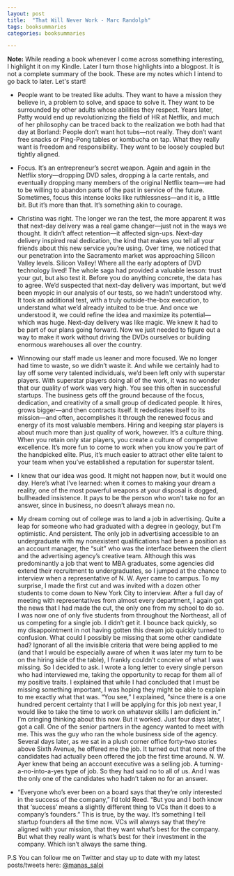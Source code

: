 ```yaml
---
layout: post
title:  "That Will Never Work - Marc Randolph"
tags: booksummaries
categories: booksummaries

---
```

**Note:** While reading a book whenever I come across something interesting, I highlight it on my Kindle. Later I turn those highlights into a blogpost. It is not a complete summary of the book. These are my notes which I intend to go back to later. Let's start!

- People want to be treated like adults. They want to have a mission they believe in, a problem to solve, and space to solve it. They want to be surrounded by other adults whose abilities they respect. Years later, Patty would end up revolutionizing the field of HR at Netflix, and much of her philosophy can be traced back to the realization we both had that day at Borland: People don’t want hot tubs—not really. They don’t want free snacks or Ping-Pong tables or kombucha on tap. What they really want is freedom and responsibility. They want to be loosely coupled but tightly aligned.

- Focus. It’s an entrepreneur’s secret weapon. Again and again in the Netflix story—dropping DVD sales, dropping à la carte rentals, and eventually dropping many members of the original Netflix team—we had to be willing to abandon parts of the past in service of the future. Sometimes, focus this intense looks like ruthlessness—and it is, a little bit. But it’s more than that. It’s something akin to courage.
 
- Christina was right. The longer we ran the test, the more apparent it was that next-day delivery was a real game changer—just not in the ways we thought. It didn’t affect retention—it affected sign-ups. Next-day delivery inspired real dedication, the kind that makes you tell all your friends about this new service you’re using. Over time, we noticed that our penetration into the Sacramento market was approaching Silicon Valley levels. Silicon Valley! Where all the early adopters of DVD technology lived! The whole saga had provided a valuable lesson: trust your gut, but also test it. Before you do anything concrete, the data has to agree. We’d suspected that next-day delivery was important, but we’d been myopic in our analysis of our tests, so we hadn’t understood why. It took an additional test, with a truly outside-the-box execution, to understand what we’d already intuited to be true. And once we understood it, we could refine the idea and maximize its potential—which was huge. Next-day delivery was like magic. We knew it had to be part of our plans going forward. Now we just needed to figure out a way to make it work without driving the DVDs ourselves or building enormous warehouses all over the country.

- Winnowing our staff made us leaner and more focused. We no longer had time to waste, so we didn’t waste it. And while we certainly had to lay off some very talented individuals, we’d been left only with superstar players. With superstar players doing all of the work, it was no wonder that our quality of work was very high. You see this often in successful startups. The business gets off the ground because of the focus, dedication, and creativity of a small group of dedicated people. It hires, grows bigger—and then contracts itself. It rededicates itself to its mission—and often, accomplishes it through the renewed focus and energy of its most valuable members. Hiring and keeping star players is about much more than just quality of work, however. It’s a culture thing. When you retain only star players, you create a culture of competitive excellence. It’s more fun to come to work when you know you’re part of the handpicked elite. Plus, it’s much easier to attract other elite talent to your team when you’ve established a reputation for superstar talent.
 
- I knew that our idea was good. It might not happen now, but it would one day. Here’s what I’ve learned: when it comes to making your dream a reality, one of the most powerful weapons at your disposal is dogged, bullheaded insistence. It pays to be the person who won’t take no for an answer, since in business, no doesn’t always mean no.

- My dream coming out of college was to land a job in advertising. Quite a leap for someone who had graduated with a degree in geology, but I’m optimistic. And persistent. The only job in advertising accessible to an undergraduate with my nonexistent qualifications had been a position as an account manager, the “suit” who was the interface between the client and the advertising agency’s creative team. Although this was predominantly a job that went to MBA graduates, some agencies did extend their recruitment to undergraduates, so I jumped at the chance to interview when a representative of N. W. Ayer came to campus. To my surprise, I made the first cut and was invited with a dozen other students to come down to New York City to interview. After a full day of meeting with representatives from almost every department, I again got the news that I had made the cut, the only one from my school to do so. I was now one of only five students from throughout the Northeast, all of us competing for a single job. I didn’t get it. I bounce back quickly, so my disappointment in not having gotten this dream job quickly turned to confusion. What could I possibly be missing that some other candidate had? Ignorant of all the invisible criteria that were being applied to me (and that I would be especially aware of when it was later my turn to be on the hiring side of the table), I frankly couldn’t conceive of what I was missing. So I decided to ask. I wrote a long letter to every single person who had interviewed me, taking the opportunity to recap for them all of my positive traits. I explained that while I had concluded that I must be missing something important, I was hoping they might be able to explain to me exactly what that was. “You see,” I explained, “since there is a one hundred percent certainty that I will be applying for this job next year, I would like to take the time to work on whatever skills I am deficient in.” I’m cringing thinking about this now. But it worked. Just four days later, I got a call. One of the senior partners in the agency wanted to meet with me. This was the guy who ran the whole business side of the agency. Several days later, as we sat in a plush corner office forty-two stories above Sixth Avenue, he offered me the job. It turned out that none of the candidates had actually been offered the job the first time around. N. W. Ayer knew that being an account executive was a selling job. A turning-a-no-into-a-yes type of job. So they had said no to all of us. And I was the only one of the candidates who hadn’t taken no for an answer.

- “Everyone who’s ever been on a board says that they’re only interested in the success of the company,” I’d told Reed. “But you and I both know that ‘success’ means a slightly different thing to VCs than it does to a company’s founders.” This is true, by the way. It’s something I tell startup founders all the time now. VCs will always say that they’re aligned with your mission, that they want what’s best for the company. But what they really want is what’s best for their investment in the company. Which isn’t always the same thing.


P.S You can follow me on Twitter and stay up to date with my latest posts/tweets here: [@manas_saloi](http://twitter.com/manas_saloi)

